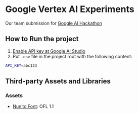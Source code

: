 # Google Vertex AI Experiments

Our team submission for [Google AI Hackathon](https://googleai.devpost.com/)

## How to Run the project

1. [Enable API key at Google AI Studio](https://aistudio.google.com/app/apikey)
2. Put `.env` file in the project root with the following content:

```sh
API_KEY=abc123
```

## Third-party Assets and Libraries

### Assets

- [Nunito Font](https://fonts.google.com/specimen/Nunito): OFL 1.1

